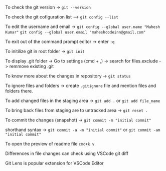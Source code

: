 To check the git version -> `git --version`

To check the git cofiguration list --> `git config --list`

To edit the username and email -> `git config --global user.name "Mahesh Kumar"`
`git config --global user.email "maheshcodeinn@gmail.com"`

To exit out of the command prompt editor -> enter `:q`

To initilize git in root folder -> `git init`

To display .git folder -> Go to settings (cmd + ,) -> search for files.exclude -> remmove existing .git

To know more about the changes in repository -> `git status`

To ignore files and folders -> create `.gitignore` file and mention files and folders there.

To add changed files in the staging area -> `git add .` or `git add file_name`

To bring back files from staging are to untracked area -> `git reset .`

To commit the changes (snapshot) -> `git commit -m "initial commit"`

shorthand syntax -> `git commit -a -m "initial commit"` or `git commit -am "initial commit"`

To open the preview of readme file `cmd+k v`

Differences in file changes can check using VSCode git diff

Git Lens is popular extension for VSCode Editor
